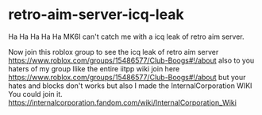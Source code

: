 # retro-aim-server-icq-leak
Ha Ha Ha Ha Ha
MK6I can't catch me with a icq leak of retro aim server.

Now join this roblox group to see the icq leak of retro aim server
https://www.roblox.com/groups/15486577/Club-Boogs#!/about
also to you haters of my group llike the entire iitpp wiki
join here https://www.roblox.com/groups/15486577/Club-Boogs#!/about
but your hates and blocks don't works
but also I made the InternalCorporation WIKI You could join it.
https://internalcorporation.fandom.com/wiki/InternalCorporation_Wiki

